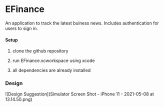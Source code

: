 # EFinance
An application to track the latest buiness news. Includes authentication for users to sign in.

#### Setup 
1. clone the github repository 

2. run EFinance.xcworkspace using xcode

3. all dependencies are already installed

### Design
![Design Suggestion](Simulator Screen Shot - iPhone 11 - 2021-05-08 at 13.14.50.png)
